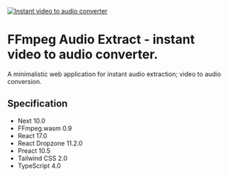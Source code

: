   <a href="https://ffmpegaudioextract.xyz">
	<img alt="Instant video to audio converter" src="https://ffmpegaudioextract.xyz/images/repo.png">
  </a>

# FFmpeg Audio Extract - instant video to audio converter.

A minimalistic web application for instant audio extraction; video to audio conversion.

## Specification

- Next 10.0
- FFmpeg.wasm 0.9
- React 17.0
- React Dropzone 11.2.0
- Preact 10.5
- Tailwind CSS 2.0
- TypeScript 4.0
